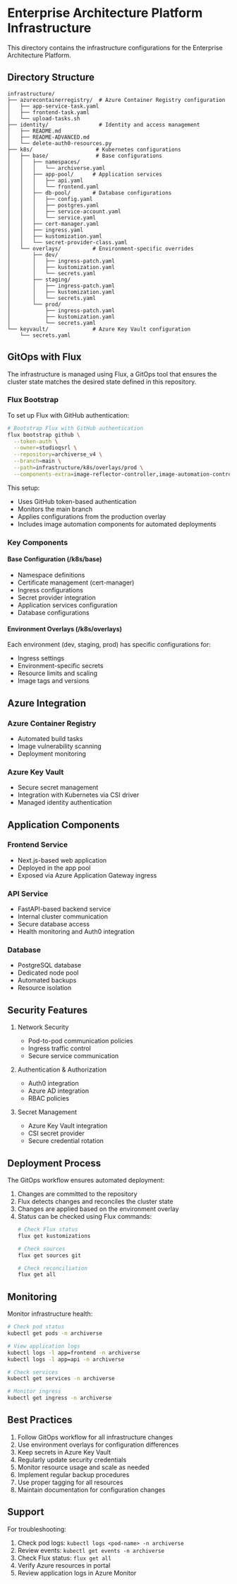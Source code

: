 # Enterprise Architecture Platform Infrastructure

This directory contains the infrastructure configurations for the Enterprise Architecture Platform.

## Directory Structure

```
infrastructure/
├── azurecontainerregistry/  # Azure Container Registry configuration
│   ├── app-service-task.yaml
│   ├── frontend-task.yaml
│   └── upload-tasks.sh
├── identity/                # Identity and access management
│   ├── README.md
│   ├── README-ADVANCED.md
│   └── delete-auth0-resources.py
├── k8s/                    # Kubernetes configurations
│   ├── base/               # Base configurations
│   │   ├── namespaces/
│   │   │   └── archiverse.yaml
│   │   ├── app-pool/      # Application services
│   │   │   ├── api.yaml
│   │   │   └── frontend.yaml
│   │   ├── db-pool/       # Database configurations
│   │   │   ├── config.yaml
│   │   │   ├── postgres.yaml
│   │   │   ├── service-account.yaml
│   │   │   └── service.yaml
│   │   ├── cert-manager.yaml
│   │   ├── ingress.yaml
│   │   ├── kustomization.yaml
│   │   └── secret-provider-class.yaml
│   └── overlays/          # Environment-specific overrides
│       ├── dev/
│       │   ├── ingress-patch.yaml
│       │   ├── kustomization.yaml
│       │   └── secrets.yaml
│       ├── staging/
│       │   ├── ingress-patch.yaml
│       │   ├── kustomization.yaml
│       │   └── secrets.yaml
│       └── prod/
│           ├── ingress-patch.yaml
│           ├── kustomization.yaml
│           └── secrets.yaml
└── keyvault/              # Azure Key Vault configuration
    └── secrets.yaml
```

## GitOps with Flux

The infrastructure is managed using Flux, a GitOps tool that ensures the cluster state matches the desired state defined in this repository.

### Flux Bootstrap

To set up Flux with GitHub authentication:

```bash
# Bootstrap Flux with GitHub authentication
flux bootstrap github \
  --token-auth \
  --owner=studioqsrl \
  --repository=archiverse_v4 \
  --branch=main \
  --path=infrastructure/k8s/overlays/prod \
  --components-extra=image-reflector-controller,image-automation-controller
```

This setup:
- Uses GitHub token-based authentication
- Monitors the main branch
- Applies configurations from the production overlay
- Includes image automation components for automated deployments

### Key Components

#### Base Configuration (/k8s/base)
- Namespace definitions
- Certificate management (cert-manager)
- Ingress configurations
- Secret provider integration
- Application services configuration
- Database configurations

#### Environment Overlays (/k8s/overlays)
Each environment (dev, staging, prod) has specific configurations for:
- Ingress settings
- Environment-specific secrets
- Resource limits and scaling
- Image tags and versions

## Azure Integration

### Azure Container Registry
- Automated build tasks
- Image vulnerability scanning
- Deployment monitoring

### Azure Key Vault
- Secure secret management
- Integration with Kubernetes via CSI driver
- Managed identity authentication

## Application Components

### Frontend Service
- Next.js-based web application
- Deployed in the app pool
- Exposed via Azure Application Gateway ingress

### API Service
- FastAPI-based backend service
- Internal cluster communication
- Secure database access
- Health monitoring and Auth0 integration

### Database
- PostgreSQL database
- Dedicated node pool
- Automated backups
- Resource isolation

## Security Features

1. Network Security
   - Pod-to-pod communication policies
   - Ingress traffic control
   - Secure service communication

2. Authentication & Authorization
   - Auth0 integration
   - Azure AD integration
   - RBAC policies

3. Secret Management
   - Azure Key Vault integration
   - CSI secret provider
   - Secure credential rotation

## Deployment Process

The GitOps workflow ensures automated deployment:

1. Changes are committed to the repository
2. Flux detects changes and reconciles the cluster state
3. Changes are applied based on the environment overlay
4. Status can be checked using Flux commands:
   ```bash
   # Check Flux status
   flux get kustomizations
   
   # Check sources
   flux get sources git
   
   # Check reconciliation
   flux get all
   ```

## Monitoring

Monitor infrastructure health:

```bash
# Check pod status
kubectl get pods -n archiverse

# View application logs
kubectl logs -l app=frontend -n archiverse
kubectl logs -l app=api -n archiverse

# Check services
kubectl get services -n archiverse

# Monitor ingress
kubectl get ingress -n archiverse
```

## Best Practices

1. Follow GitOps workflow for all infrastructure changes
2. Use environment overlays for configuration differences
3. Keep secrets in Azure Key Vault
4. Regularly update security credentials
5. Monitor resource usage and scale as needed
6. Implement regular backup procedures
7. Use proper tagging for all resources
8. Maintain documentation for configuration changes

## Support

For troubleshooting:
1. Check pod logs: `kubectl logs <pod-name> -n archiverse`
2. Review events: `kubectl get events -n archiverse`
3. Check Flux status: `flux get all`
4. Verify Azure resources in portal
5. Review application logs in Azure Monitor
